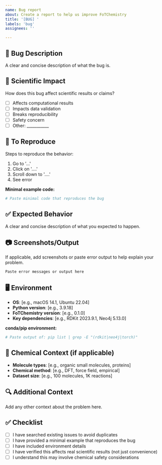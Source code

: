 ```yaml
---
name: Bug report
about: Create a report to help us improve FoTChemistry
title: '[BUG] '
labels: 'bug'
assignees: ''

---
```


## 🐛 Bug Description
A clear and concise description of what the bug is.

## 🔬 Scientific Impact
How does this bug affect scientific results or claims?
- [ ] Affects computational results
- [ ] Impacts data validation
- [ ] Breaks reproducibility
- [ ] Safety concern
- [ ] Other: ___________

## 🔁 To Reproduce
Steps to reproduce the behavior:
1. Go to '...'
2. Click on '....'
3. Scroll down to '....'
4. See error

**Minimal example code:**
```python
# Paste minimal code that reproduces the bug
```

## ✅ Expected Behavior
A clear and concise description of what you expected to happen.

## 📷 Screenshots/Output
If applicable, add screenshots or paste error output to help explain your problem.

```
Paste error messages or output here
```

## 🖥️ Environment
- **OS**: [e.g., macOS 14.1, Ubuntu 22.04]
- **Python version**: [e.g., 3.9.18]
- **FoTChemistry version**: [e.g., 0.1.0]
- **Key dependencies**: [e.g., RDKit 2023.9.1, Neo4j 5.13.0]

**conda/pip environment:**
```bash
# Paste output of: pip list | grep -E "(rdkit|neo4j|torch)"
```

## 🧪 Chemical Context (if applicable)
- **Molecule types**: [e.g., organic small molecules, proteins]
- **Chemical method**: [e.g., DFT, force field, empirical]
- **Dataset size**: [e.g., 100 molecules, 1K reactions]

## 🔍 Additional Context
Add any other context about the problem here.

## ✅ Checklist
- [ ] I have searched existing issues to avoid duplicates
- [ ] I have provided a minimal example that reproduces the bug
- [ ] I have included environment details
- [ ] I have verified this affects real scientific results (not just convenience)
- [ ] I understand this may involve chemical safety considerations
